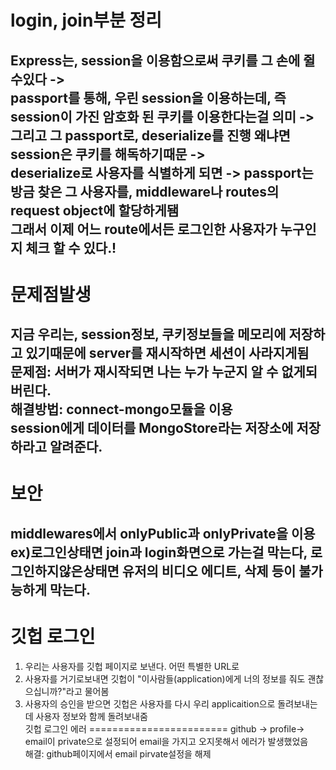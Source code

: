 login, join부분 정리
=======================================
Express는, session을 이용함으로써 쿠키를 그 손에 쥘수있다 -> <br/>
passport를 통해, 우린 session을 이용하는데, 즉 session이 가진 암호화 된 쿠키를 이용한다는걸 의미 -><br/>
그리고 그 passport로, deserialize를 진행 왜냐면 session은 쿠키를 해독하기때문 -> <br/>
deserialize로 사용자를 식별하게 되면 -> passport는 방금 찾은 그 사용자를, middleware나 routes의 request object에 할당하게됌<br/>
그래서 이제 어느 route에서든 로그인한 사용자가 누구인지 체크 할 수 있다.!
----------------------------------
문제점발생
==============================
지금 우리는, session정보, 쿠키정보들을 메모리에 저장하고 있기때문에 server를 재시작하면 세션이 사라지게됨<br/>
문제점: 서버가 재시작되면 나는 누가 누군지 알 수 없게되버린다.<br/>
해결방법: connect-mongo모듈을 이용<br/>
session에게 데이터를 MongoStore라는 저장소에 저장하라고 알려준다.
-------------------------------
보안
=========================
middlewares에서 onlyPublic과 onlyPrivate을 이용<br/>
ex)로그인상태면 join과 login화면으로 가는걸 막는다, 로그인하지않은상태면 유저의 비디오 에디트, 삭제 등이 불가능하게 막는다.<br/>
-----------------------
깃헙 로그인
=====================
1. 우리는 사용자를 깃헙 페이지로 보낸다. 어떤 특별한 URL로
2. 사용자를 거기로보내면 깃헙이 "이사람들(application)에게 너의 정보를 줘도 괜찮으십니까?"라고 물어봄
3. 사용자의 승인을 받으면 깃헙은 사용자를 다시 우리 applicaition으로 돌려보내는데 사용자 정보와 함께 돌려보내줌<br/>
깃헙 로그인 에러
========================
github -> profile-> email이 private으로 설정되어 email을 가지고 오지못해서 에러가 발생했었음<br/>
해결: github페이지에서 email pirvate설정을 해제<br/>

